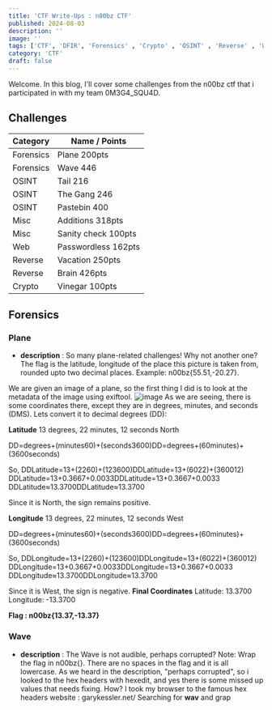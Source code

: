 ```yaml
---
title: 'CTF Write-Ups : n00bz CTF'
published: 2024-08-03 
description: ''
image: ''
tags: ['CTF', 'DFIR', 'Forensics' , 'Crypto' , 'OSINT' , 'Reverse' , 'Web']
category: 'CTF'
draft: false 
---
```

Welcome. In this blog, I'll cover some challenges from the n00bz ctf that i participated in with my team 0M3G4_SQU4D.

## Challenges

| Category         | Name / Points   | 
|------------------|--------|
| Forensics  | Plane 200pts  
| Forensics  | Wave 446   | 
| OSINT                 | Tail 216       | 
|   OSINT               |     The Gang 246   | 
|     OSINT              |    Pastebin 400    | 
| Misc | Additions 318pts |
| Misc | Sanity check 100pts |
| Web | Passwordless 162pts |
| Reverse | Vacation 250pts |
| Reverse | Brain 426pts |
| Crypto | Vinegar 100pts |

## Forensics

### Plane

- **description** : So many plane-related challenges! Why not another one? The flag is the latitude, longitude of the place this picture is taken from, rounded upto two decimal places. Example: n00bz{55.51,-20.27}.

We are given an image of a plane, so the first thing I did is to look at the metadata of the image using exiftool.
![image](e.jpg)
As we are seeing, there is some coordinates there, except they are in degrees, minutes, and seconds (DMS). Lets convert it to decimal degrees (DD):

**Latitude**
13 degrees, 22 minutes, 12 seconds North

DD=degrees+(minutes60)+(seconds3600)DD=degrees+(60minutes​)+(3600seconds​)

So,
DDLatitude=13+(2260)+(123600)DDLatitude​=13+(6022​)+(360012​)
DDLatitude=13+0.3667+0.0033DDLatitude​=13+0.3667+0.0033
DDLatitude≈13.3700DDLatitude​≈13.3700

Since it is North, the sign remains positive.

**Longitude**
13 degrees, 22 minutes, 12 seconds West

DD=degrees+(minutes60)+(seconds3600)DD=degrees+(60minutes​)+(3600seconds​)

So,
DDLongitude=13+(2260)+(123600)DDLongitude​=13+(6022​)+(360012​)
DDLongitude=13+0.3667+0.0033DDLongitude​=13+0.3667+0.0033
DDLongitude≈13.3700DDLongitude​≈13.3700

Since it is West, the sign is negative.
**Final Coordinates**
Latitude: 13.3700
Longitude: -13.3700


**Flag : n00bz{13.37,-13.37}**

### Wave

- **description** : The Wave is not audible, perhaps corrupted? Note: Wrap the flag in n00bz{}. There are no spaces in the flag and it is all lowercase.
As we heard in the description, "perhaps corrupted", so i looked to the hex headers with hexedit, and yes there is some missed up values that needs fixing.
How? I took my browser to the famous hex headers website : garykessler.net/
Searching for **wav** and grap 
